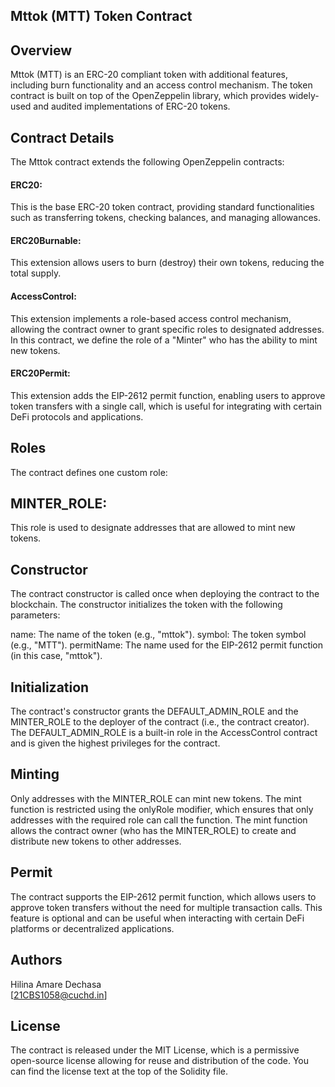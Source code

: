 ## Mttok (MTT) Token Contract
## Overview
Mttok (MTT) is an ERC-20 compliant token with additional features, including burn functionality and an access control mechanism. The token contract is built on top of the OpenZeppelin library, which provides widely-used and audited implementations of ERC-20 tokens.

## Contract Details
The Mttok contract extends the following OpenZeppelin contracts:

#### ERC20:
This is the base ERC-20 token contract, providing standard functionalities such as transferring tokens, checking balances, and managing allowances.

#### ERC20Burnable:
This extension allows users to burn (destroy) their own tokens, reducing the total supply.

#### AccessControl:
This extension implements a role-based access control mechanism, allowing the contract owner to grant specific roles to designated addresses. In this contract, we define the role of a "Minter" who has the ability to mint new tokens.

#### ERC20Permit: 
This extension adds the EIP-2612 permit function, enabling users to approve token transfers with a single call, which is useful for integrating with certain DeFi protocols and applications.

## Roles
The contract defines one custom role:

## MINTER_ROLE:
This role is used to designate addresses that are allowed to mint new tokens.
## Constructor
The contract constructor is called once when deploying the contract to the blockchain. The constructor initializes the token with the following parameters:

name: The name of the token (e.g., "mttok").
symbol: The token symbol (e.g., "MTT").
permitName: The name used for the EIP-2612 permit function (in this case, "mttok").
## Initialization
The contract's constructor grants the DEFAULT_ADMIN_ROLE and the MINTER_ROLE to the deployer of the contract (i.e., the contract creator). The DEFAULT_ADMIN_ROLE is a built-in role in the AccessControl contract and is given the highest privileges for the contract.

## Minting
Only addresses with the MINTER_ROLE can mint new tokens. The mint function is restricted using the onlyRole modifier, which ensures that only addresses with the required role can call the function. The mint function allows the contract owner (who has the MINTER_ROLE) to create and distribute new tokens to other addresses.

## Permit
The contract supports the EIP-2612 permit function, which allows users to approve token transfers without the need for multiple transaction calls. This feature is optional and can be useful when interacting with certain DeFi platforms or decentralized applications.

## Authors

Hilina Amare Dechasa  
[21CBS1058@cuchd.in]

## License
The contract is released under the MIT License, which is a permissive open-source license allowing for reuse and distribution of the code. You can find the license text at the top of the Solidity file.

